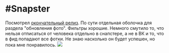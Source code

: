 # #Snapster

Посмотрел [окончательный релиз](http://snapster.io). По сути отдельная оболочка для раздела "обновления фото".
Фильтры хорошие. Немного смутило то, что нельзя отписаться от человека отдельно в снапстере, а не в ВК и то, что в фид попадают все фотки.
Не знаю насколько он будет успешен, но пока мне понравилось. ![](https://pp.vk.me/c621521/v621521842/12051/gTxA3GG4fyU.jpg)